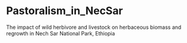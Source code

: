 # Pastoralism_in_NecSar
The impact of wild herbivore and livestock on herbaceous biomass and regrowth in Nech Sar National Park, Ethiopia
